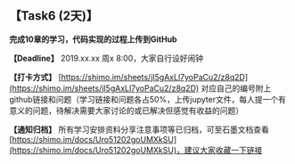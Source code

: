 
## 【Task6 (2天)】
**完成10章的学习，代码实现的过程上传到GitHub**

**【Deadline】**
2019.xx.xx 周x 8:00，大家自行设好闹钟

**【打卡方式】**
[https://shimo.im/sheets/jI5gAxLl7yoPaCu2/z8q2D](https://shimo.im/sheets/jI5gAxLl7yoPaCu2/z8q2D)
对应自己的编号附上github链接和问题（学习链接和问题各占50%，上传jupyter文件，每人提一个有意义的问题，待解决需要大家讨论的或已解决但感觉有收益的问题）

**【通知归档】**
所有学习安排资料分享注意事项等已归档，可至石墨文档查看[https://shimo.im/docs/Uro51202goUMXkSU](https://shimo.im/docs/Uro51202goUMXkSU)，建议大家收藏一下链接
